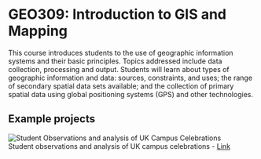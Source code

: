 # GEO309: Introduction to GIS and Mapping

This course introduces students to the use of geographic information systems and their basic principles. Topics addressed include data collection, processing and output. Students will learn about types of geographic information and data: sources, constraints, and uses; the range of secondary spatial data sets available; and the collection of primary spatial data using global positioning systems (GPS) and other technologies.

## Example projects

![Student Observations and analysis of UK Campus Celebrations](https://geography.as.uky.edu/sites/default/files/GEO309_PatternsOfCampusCelebrations_UK_NCAA_Basketball.jpg)    
Student observations and analysis of UK campus celebrations - [Link](https://geography.as.uky.edu/sites/default/files/GEO309_PatternsOfCampusCelebrations_UK_NCAA_Basketball.jpg)